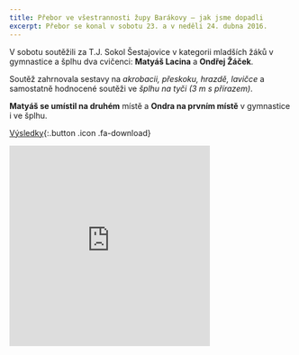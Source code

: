 ```yaml
---
title: Přebor ve všestrannosti župy Barákovy – jak jsme dopadli
excerpt: Přebor se konal v sobotu 23. a v neděli 24. dubna 2016.
---
```


V sobotu soutěžili za T.J. Sokol Šestajovice v kategorii mladších žáků v gymnastice a šplhu dva cvičenci: **Matyáš Lacina** a **Ondřej Žáček**.

Soutěž zahrnovala sestavy na _akrobacii, přeskoku, hrazdě, lavičce_ a samostatně hodnocené soutěži ve _šplhu na tyči (3 m s přírazem)_.

**Matyáš se umístil na druhém** místě a **Ondra na prvním místě** v gymnastice i ve šplhu.

[Výsledky](/files/prebor-2016.xlsx){:.button .icon .fa-download}

<iframe src="http://www.rajce.net/a12678806/mini?bgcolor=&photoNameVisible=0" name="rajce-net" width="356" height="356" frameborder="0" scrolling="no" allowtransparency="true"></iframe>

